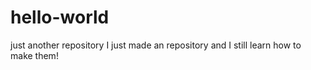 # hello-world
just another repository
I just made an repository and I still learn how to make them!
